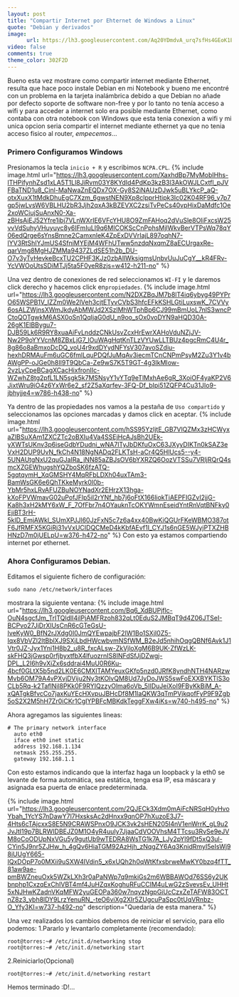 ```yaml
---
layout: post
title: "Compartir Internet por Ehternet de Windows a Linux"
quote: "Debian y derivados"
image:
      url: https://lh3.googleusercontent.com/Aq20YDmdvA_urq7sfHs4GEoK1EveTWiixNdiTi5IxbBMOnKExU890qAzHsV22CoCAHvRGn8DPJCj6sspG8oXNFildlw5EO2fa2rsePrC01XVgG5dEDz5gAY6ejiuog-eZ_sus56NdW9Ben6p1bq4qrrSRiEQ7PZclO0vpxGJ8pvx07TgcOUsGlF_tmf2qXPkuN2yY5j6sHtQ--ktme-fcVU-EOZtMN5kvcdD0mBvpYlN1ZP0sPQYDqjGhPEG02bbhHv4Pzb5WPHJYtVzGm9nj1des82fLHXZpcsYAJvMJKXU-uE1vHO_DlSED7xoKpToe9l9tdodrHnAZsnPUpX0O1IftC1ReCaO-ASJZBbMFeXZYH9hKs2lBIJC1sw2E0ApkP7_y7OjGk8TKdSY2YLU6uF7MTiag0vYaH5LOxfMn5ywCNR7gRiDTKjxoYKoaMzLu9l7ycB_YlnZTLOMV0q45nH8F6Lgd4rRmJonn3paU9Oz0NjMlJOiaOkO27LJTS2jbXP5wI-hefKCcjDC-HRV4owyUh4QuAuE5XATServubYybwx0uS4H0iNVhZBy0aVzIARObAvQrNAAo_OwcIovxRBAuxn16XTXkLXGV7ApvivTP3c=w818-h613-no
video: false
comments: true
theme_color: 302F2D
---
```


Bueno esta vez mostrare como compartir internet mediante Ethernet, resulta que hace poco instale  Debian en mi Notebook y bueno  me encontré con un problema en la tarjeta inalámbrica debido a que Debian no añade por defecto soporte de software non-free y por lo tanto no tenía acceso a wifi y para acceder a internet solo era posible mediante Ethernet, como contaba con otra notebook con Windows que esta tenia conexion a wifi y mi unica opcion seria compartir el internet mediante ethernet ya que no tenia acceso fisico al router, _empecemos_...

### Primero Configuramos Windows

Presionamos la tecla `inicio + R` y escribimos `NCPA.CPL`.
{% include image.html url="https://lh3.googleusercontent.com/XaxhdBp7MyMobIHhs-lTHPifynhZsd1xLA5T1Ll8JiRvm03Y8KYdId4PdKp3kzB3l3AkOWJLCxtfl_pJVFBaTND1u8_Cinl-MaNwaZnEQDx7OX-Gy8S2iNAUzDJwk5uBLYkcP_aQ-otxXuxX1tMdkDhuEgC7Xzm_6gwstNEN9Xp8clpprHtipk3Ic02K04RF96_y7p7gp5jwLvsW6VBLHU2bR3Jjh2qxA3kBZEVXC2zsiTvPeCs40vpHixDaMdfc1Oe2xoWCiujSuAnxN0-Xa-zBHsAiEJ52Yfre1ibj7VLnWXrIE6VFcYHU8O9ZmFAHoq2dVuSle8OliFxcsW25vvVdSuhyVHuyuyc8y6IFmIuLI9q6MICOKScCnPphsMjlWkvBerVTPsWq78qY06edQrge6sYnsBmne2CamxnleK4ZpExDVVrIajL897oqhN7-lYV3RtShIYJmUS4SfniMYEjM4WFhUTww5nzdqNxqmZ8aECUrgaxRe-qarVmg8MgHJZMMa9437ZLdSE51h2b_DU-O7v3yTvHevkeBcxTU2CPHF3KJz0zbAIlWksigmsUnbvUuJuCgY__kR4FRv-YcVWOoUtsSDiMTJj5ta5F0yeR8zjs=w412-h211-no" %}

Una vez dentro de conexiones de red seleccionamos `WI-FI` y le daremos click derecho y hacemos click en`propiedades`.
{% include image.html url="https://lh3.googleusercontent.com/N2DXZBqJM7b8lT4iq6ybyg49PYPrO65WSPB1V_IZZm0We2lVeh3cjtETyvCVbS3hfcEFkKSHLGtiLuxswK_7CVVy6osALZWjnsXWmJkdyAbMWJd2XSzlMhWTphBp6CJ99mBmUoL7nlS3wncPCtoQOTgwkM6ASX0oSn1QqIjaG0dU_n9oo_sOx0voDYN9aHQD30A-26gK1ElBBygu7-DJB59Lk6R9RY8xuaAiFvLnddzCNkUsvZcxHrEwrXAHoVduNZjJV-Nw2P9oYYVcnM8ZBxLjG7_lOuWAgHqtKnTLzVYUwLLTBUz4pgcRmC4U4r_8g86o8aBmxoDcDQ_voU4r9xdDYydNFYsV307avoSZdiu-hexhDRMAuFm6uGC6fmlLquPDQfJuMqAv3iecmTCnCNPmPsyM2Zu3Y1v4bAWgPP-oJGe0h8Il9T9QbCa-Ze9wS7K5T9GT-4g3IkMIow-2vzLyCpeBCagXCacHixfronIIc-WZwhZ8tg2pfL1LN5sgk5k7MSNsyY1vYTq9eTlMxhAe6gR_3XoiOF4yaKP2V6JixtWru9iO4z6YxWr6e2_sf2Z5aXqrfev-3FQ-Df_bIpi51ZQFP4Cu31JIo9-jbhyjje4=w786-h438-no" %}


Ya dentro de las propiedades nos vamos a la pestaña de `Uso compartido` y seleccionamos las opciones marcadas y damos click en aceptar.
{% include image.html url="https://lh3.googleusercontent.com/hSS95YzIjtE_GB7VlQZMx3zHCWyxaZlBSuXAm1ZXCZTc2oBXIu4Va4SSEjHcAJsBh2UEk-yXWTsUKnv3p6iseGdbYDudni_wNA7lTyJbDKfuOxC63JXyyDIKTn0kSAZ3eVxH2DUP9UvN_fkCh4N18NgNADq2FLKTsH-aCr4Q5HlUcs5--y4-5UNAUtgNxU2quGJaIRa_jNN85aZBJsOV6bYXRZQ6OozVTSSu7VRIjRQrQ4smcXZGEWhugshYQZboSK6fzATQ-5gqtqymH_XqGMSHY4MqRFbLDXh04uxTAm3-BamWsGK6e6QhTKkeMyrk0I0b-YbMr5hxLRvAFUZBuNOYNadXr2EHrzX13hga-kXoFPVWmavG02uPofJFlp5iI2rYNf_hb7j6oFtX166liokTiAEPFIGZvI2jjG-Ka8h3xH2kMY6xW_F_7OfFbr7n4OYauknTcOKYWmnEseidYntRnVqtBNFky0EjiBT3rH-5klD_EmjAWkl_SUmXPJJl60JzFxN5c7z6a4xx40BwKiQGUrFKeWBMO387otF6JfRMFX5KGiRj31vVxUCIDQCMeD4kKbfAEvf1I_CYJ1s6nGE5WJyjPTXZHBHNzD7m0jUELpU=w376-h472-no" %}
Con esto ya estamos compartiendo internet por ethernet.

### Ahora Configuramos Debian.

Editamos el siguiente fichero de configuración:

```
sudo nano /etc/network/interfaces
```

mostrara la siguiente ventana:
{% include image.html url="https://lh3.googleusercontent.com/Bq6_XdBUPjflc-OuN4sgcfJm_TrITQldlI4iIPjAMFRzoh832qLt0EduS2JMBqT9d4Z06JTSeI-BCPvo27JjDrXlUsCnR6cGTeGsU-IveKyW0_BfN2rJXdg0I0JmQYEwpajbF2IW1Bo1SXjI0Z5-Iqx8VbVZl2ltBblXJ9SXjLbdHWcwbvmNSfWM_B2eJd5nhihOqgQBNf6Avk1J1Vtr0JZ-Jyx1Yni1H8b2_u8R_fxcALsw-ZkVjloXgM6B9UK-ZfWzLK-skFHQ3jGwsp0rfjbyxtfbX4lfuozrnIS8INFdSfJjDZwgj-DPL_L2I6h9vXiZx6sddrai4MuU0R6Ku-4bcf0GLtX5b5nd2LK0E6CMXITAMYeuxGKfp5nzd0JRfK8yndhNTH4NARzwMvb6OM79A4vPXvjDViju2Ny3tKOlvQM8Ud7JyDoJWS5swFoEXXBYKTlS3oCLb5Rq-k2TaflNil8PKk0F9RYIQzzyOlma6oVb_5IIDuJeiXoI9FByKkBiM_A-xQATgkBfvcCo7jaxKuYEcHXvpuJBHcDf8M1laQKW3qTmPVjkqofFyP9F9Zgb5oS2X2M5hH7Zr0iCKr1CgIYPBFcMBKdkTeggFXw4iKs=w740-h495-no" %}

Ahora agregamos las siguientes lineas:

```
# The primary network interface
  auto eth0
  iface eth0 inet static
  address 192.168.1.134
  netmask 255.255.255.
  gateway 192.168.1.1
```
  
Con esto estamos indicando que la interfaz haga un loopback y la eth0 se levante de forma automática, sea estática, tenga esa IP, esa máscara y asignada esa puerta de enlace predeterminada.

{% include image.html url="https://lh3.googleusercontent.com/2QJECk3Xdm0mAiFcNRSqH0yHvoYbah_1YcYS7nDawY7l7HxsksAc2dHnxx9qnOP7hXuzoE3J7-4Hts6cTAjcxxS8E5N9CRAWSPnxO9JCK3vk2sHEN205I4nV1enWrrK_gL9u2JvJtI19p7BLRWIDBEJZ0M1O4yR4uuIy7JjaaCdVOOVhsM4TTcsu3RvSe9eJVM8oCoODUpNxVGu5y9gutUb9wTEDRA8WsTG1k7A_LJy2pYl9fDt5xQ3ul-CYin5J9nr5ZJHw_h_4gQv6HiaTGM92AzHjh_zNqgZY6Aq3KnidRmyI5eIsWj98iUUgY665-IQxDOpP7o0MXii9uSXW4IVdin5_x6xUQh2h0qWtKfxsbrweMwKY0bzq4fTT_81aw9ae-pmBWZneuOxk5WZkLXh3r0aPaNWp7q9mkiGs2m6WBBAWOd76SS6y2UKbnphp1CxzqExChIVBT4mf4JuHZqxKoghuRFuCCIM4uLwG2zSvevsEv_UHHt5xNJHwKZadnVKqMFW2yuGEOPa360w7nqyzNgpGiUcCzxZeTAFW83OCTnZ8z3_ybh8lDY9LrzYenuRN_-teO6viXg2XIr5ZUgcuPaSpc0tUqVRnbz-O_Yfy3KI=w737-h492-no" description="Quedaría de esta manera." %}

Una vez realizados los cambios debemos de reiniciar el servicio, para ello podemos:
1.Pararlo y levantarlo completamente (recomendado):

```
root@torres:~# /etc/init.d/networking stop
root@torres:~# /etc/init.d/networking start
```

2.Reiniciarlo(Opcional)

```
root@torres:~# /etc/init.d/networking restart
```


Hemos terminado :D!...
